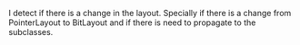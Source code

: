 I detect if there is a change in the layout. 
Specially if there is a change from PointerLayout to BitLayout and if there is need to propagate to the subclasses.